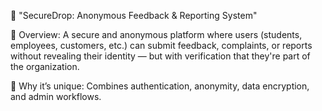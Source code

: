🔐 "SecureDrop: Anonymous Feedback & Reporting System"

🌟 Overview:
A secure and anonymous platform where users (students, employees, customers, etc.) can submit feedback, complaints, or reports without revealing their identity — but with verification that they're part of the organization.

🧠 Why it’s unique:
Combines authentication, anonymity, data encryption, and admin workflows.

